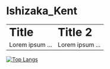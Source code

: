 
# Ishizaka_Kent
<table border="0">
 <tr>
    <td><b style="font-size:30px">Title</b></td>
    <td><b style="font-size:30px">Title 2</b></td>
 </tr>
 <tr>
    <td>Lorem ipsum ...</td>
    <td>Lorem ipsum ...</td>
 </tr>
</table>

[![Top Langs](https://github-readme-stats.vercel.app/api/top-langs/?username=Ishizaka-K&count_private=true&layout=donut&theme=dark)](https://github.com/anuraghazra/github-readme-stats)


